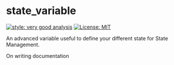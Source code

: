 # state_variable

[![style: very good analysis][very_good_analysis_badge]][very_good_analysis_link]
[![License: MIT][license_badge]][license_link]

An advanced variable useful to define your different state for State Management.

[license_badge]: https://img.shields.io/badge/license-MIT-blue.svg
[license_link]: https://opensource.org/licenses/MIT
[very_good_analysis_badge]: https://img.shields.io/badge/style-very_good_analysis-B22C89.svg
[very_good_analysis_link]: https://pub.dev/packages/very_good_analysis

On writing documentation
